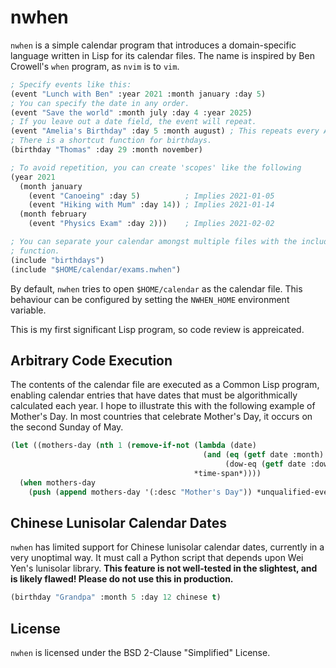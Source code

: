 # nwhen

`nwhen` is a simple calendar program that introduces a domain-specific
language written in Lisp for its calendar files. The name is inspired by
Ben Crowell's `when` program, as `nvim` is to `vim`.

```lisp
; Specify events like this:
(event "Lunch with Ben" :year 2021 :month january :day 5)
; You can specify the date in any order.
(event "Save the world" :month july :day 4 :year 2025)
; If you leave out a date field, the event will repeat.
(event "Amelia's Birthday" :day 5 :month august) ; This repeats every August 5
; There is a shortcut function for birthdays.
(birthday "Thomas" :day 29 :month november)

; To avoid repetition, you can create 'scopes' like the following
(year 2021
  (month january
    (event "Canoeing" :day 5)          ; Implies 2021-01-05
    (event "Hiking with Mum" :day 14)) ; Implies 2021-01-14
  (month february
    (event "Physics Exam" :day 2)))    ; Implies 2021-02-02

; You can separate your calendar amongst multiple files with the include
; function.
(include "birthdays")
(include "$HOME/calendar/exams.nwhen")
```

By default, `nwhen` tries to open `$HOME/calendar` as the calendar file.
This behaviour can be configured by setting the `NWHEN_HOME` environment
variable.

This is my first significant Lisp program, so code review is appreicated.

## Arbitrary Code Execution

The contents of the calendar file are executed as a Common Lisp program,
enabling calendar entries that have dates that must be algorithmically
calculated each year. I hope to illustrate this with the following example
of Mother's Day. In most countries that celebrate Mother's Day, it occurs
on the second Sunday of May.

```lisp
(let ((mothers-day (nth 1 (remove-if-not (lambda (date)
                                           (and (eq (getf date :month) :may)
                                                (dow-eq (getf date :dow) :sun)))
                                         *time-span*))))
  (when mothers-day
    (push (append mothers-day '(:desc "Mother's Day")) *unqualified-events*)))
```

## Chinese Lunisolar Calendar Dates

`nwhen` has limited support for Chinese lunisolar calendar dates,
currently in a very unoptimal way. It must call a Python script that
depends upon Wei Yen's lunisolar library. **This feature is not
well-tested in the slightest, and is likely flawed! Please do not use this
in production.**

```lisp
(birthday "Grandpa" :month 5 :day 12 chinese t)
```

## License

`nwhen` is licensed under the BSD 2-Clause "Simplified" License.
